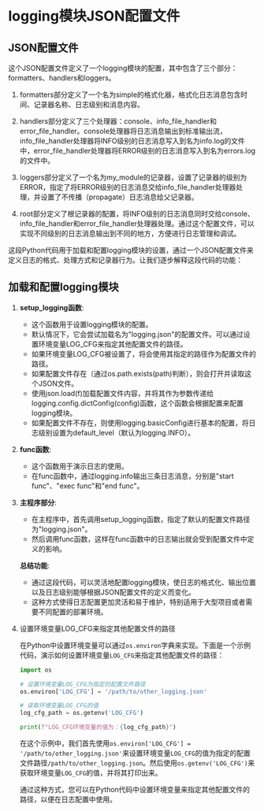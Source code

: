 # logging模块JSON配置文件

## JSON配置文件

这个JSON配置文件定义了一个logging模块的配置，其中包含了三个部分：formatters、handlers和loggers。

1. formatters部分定义了一个名为simple的格式化器，格式化日志消息包含时间、记录器名称、日志级别和消息内容。

2. handlers部分定义了三个处理器：console、info_file_handler和error_file_handler。console处理器将日志消息输出到标准输出流，info_file_handler处理器将INFO级别的日志消息写入到名为info.log的文件中，error_file_handler处理器将ERROR级别的日志消息写入到名为errors.log的文件中。

3. loggers部分定义了一个名为my_module的记录器，设置了记录器的级别为ERROR，指定了将ERROR级别的日志消息交给info_file_handler处理器处理，并设置了不传播（propagate）日志消息给父记录器。

4. root部分定义了根记录器的配置，将INFO级别的日志消息同时交给console、info_file_handler和error_file_handler处理器处理。通过这个配置文件，可以实现不同级别的日志消息输出到不同的地方，方便进行日志管理和调试。

这段Python代码用于加载和配置logging模块的设置，通过一个JSON配置文件来定义日志的格式、处理方式和记录器行为。让我们逐步解释这段代码的功能：

## 加载和配置logging模块

1. **setup_logging函数**:
   - 这个函数用于设置logging模块的配置。
   - 默认情况下，它会尝试加载名为"logging.json"的配置文件。可以通过设置环境变量LOG_CFG来指定其他配置文件的路径。
   - 如果环境变量LOG_CFG被设置了，将会使用其指定的路径作为配置文件的路径。
   - 如果配置文件存在（通过os.path.exists(path)判断），则会打开并读取这个JSON文件。
   - 使用json.load(f)加载配置文件内容，并将其作为参数传递给logging.config.dictConfig(config)函数，这个函数会根据配置来配置logging模块。
   - 如果配置文件不存在，则使用logging.basicConfig进行基本的配置，将日志级别设置为default_level（默认为logging.INFO）。

2. **func函数**:
   - 这个函数用于演示日志的使用。
   - 在func函数中，通过logging.info输出三条日志消息，分别是"start func"、"exec func"和"end func"。

3. **主程序部分**:
   - 在主程序中，首先调用setup_logging函数，指定了默认的配置文件路径为"logging.json"。
   - 然后调用func函数，这样在func函数中的日志输出就会受到配置文件中定义的影响。

    **总结功能**:

    - 通过这段代码，可以灵活地配置logging模块，使日志的格式化、输出位置以及日志级别能够根据JSON配置文件的定义而变化。
    - 这种方式使得日志配置更加灵活和易于维护，特别适用于大型项目或者需要不同配置的部署环境。

4. 设置环境变量LOG_CFG来指定其他配置文件的路径

    在Python中设置环境变量可以通过`os.environ`字典来实现。下面是一个示例代码，演示如何设置环境变量`LOG_CFG`来指定其他配置文件的路径：

    ```python
    import os

    # 设置环境变量LOG_CFG为指定的配置文件路径
    os.environ['LOG_CFG'] = '/path/to/other_logging.json'

    # 读取环境变量LOG_CFG的值
    log_cfg_path = os.getenv('LOG_CFG')

    print(f"LOG_CFG环境变量的值为：{log_cfg_path}")
    ```

    在这个示例中，我们首先使用`os.environ['LOG_CFG'] = '/path/to/other_logging.json'`来设置环境变量`LOG_CFG`的值为指定的配置文件路径`/path/to/other_logging.json`。然后使用`os.getenv('LOG_CFG')`来获取环境变量`LOG_CFG`的值，并将其打印出来。

    通过这种方式，您可以在Python代码中设置环境变量来指定其他配置文件的路径，以便在日志配置中使用。

